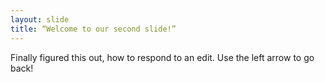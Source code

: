 ```yaml
---
layout: slide
title: “Welcome to our second slide!”
---
```

Finally figured this out, how to respond to an edit.
Use the left arrow to go back!
